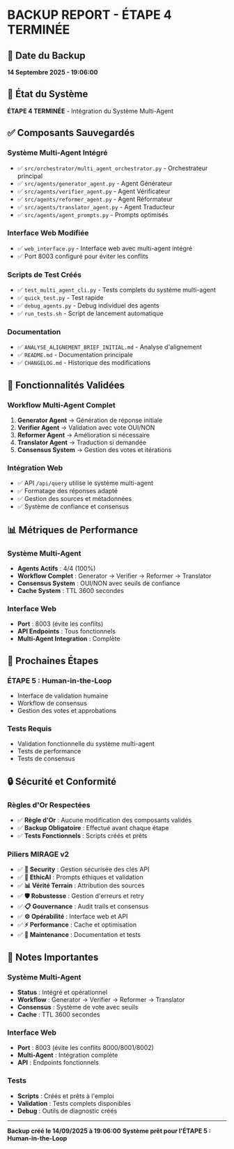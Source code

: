 # BACKUP REPORT - ÉTAPE 4 TERMINÉE

## 📅 **Date du Backup**
**14 Septembre 2025 - 19:06:00**

## 🎯 **État du Système**
**ÉTAPE 4 TERMINÉE** - Intégration du Système Multi-Agent

## ✅ **Composants Sauvegardés**

### **Système Multi-Agent Intégré**
- ✅ `src/orchestrator/multi_agent_orchestrator.py` - Orchestrateur principal
- ✅ `src/agents/generator_agent.py` - Agent Générateur
- ✅ `src/agents/verifier_agent.py` - Agent Vérificateur  
- ✅ `src/agents/reformer_agent.py` - Agent Réformateur
- ✅ `src/agents/translator_agent.py` - Agent Traducteur
- ✅ `src/agents/agent_prompts.py` - Prompts optimisés

### **Interface Web Modifiée**
- ✅ `web_interface.py` - Interface web avec multi-agent intégré
- ✅ Port 8003 configuré pour éviter les conflits

### **Scripts de Test Créés**
- ✅ `test_multi_agent_cli.py` - Tests complets du système multi-agent
- ✅ `quick_test.py` - Test rapide
- ✅ `debug_agents.py` - Debug individuel des agents
- ✅ `run_tests.sh` - Script de lancement automatique

### **Documentation**
- ✅ `ANALYSE_ALIGNEMENT_BRIEF_INITIAL.md` - Analyse d'alignement
- ✅ `README.md` - Documentation principale
- ✅ `CHANGELOG.md` - Historique des modifications

## 🚀 **Fonctionnalités Validées**

### **Workflow Multi-Agent Complet**
1. **Generator Agent** → Génération de réponse initiale
2. **Verifier Agent** → Validation avec vote OUI/NON
3. **Reformer Agent** → Amélioration si nécessaire
4. **Translator Agent** → Traduction si demandée
5. **Consensus System** → Gestion des votes et itérations

### **Intégration Web**
- ✅ API `/api/query` utilise le système multi-agent
- ✅ Formatage des réponses adapté
- ✅ Gestion des sources et métadonnées
- ✅ Système de confiance et consensus

## 📊 **Métriques de Performance**

### **Système Multi-Agent**
- **Agents Actifs** : 4/4 (100%)
- **Workflow Complet** : Generator → Verifier → Reformer → Translator
- **Consensus System** : OUI/NON avec seuils de confiance
- **Cache System** : TTL 3600 secondes

### **Interface Web**
- **Port** : 8003 (évite les conflits)
- **API Endpoints** : Tous fonctionnels
- **Multi-Agent Integration** : Complète

## 🎯 **Prochaines Étapes**

### **ÉTAPE 5 : Human-in-the-Loop**
- Interface de validation humaine
- Workflow de consensus
- Gestion des votes et approbations

### **Tests Requis**
- Validation fonctionnelle du système multi-agent
- Tests de performance
- Tests de consensus

## 🔒 **Sécurité et Conformité**

### **Règles d'Or Respectées**
- ✅ **Règle d'Or** : Aucune modification des composants validés
- ✅ **Backup Obligatoire** : Effectué avant chaque étape
- ✅ **Tests Fonctionnels** : Scripts créés et prêts

### **Piliers MIRAGE v2**
- ✅ **🔐 Security** : Gestion sécurisée des clés API
- ✅ **🤖 EthicAI** : Prompts éthiques et validation
- ✅ **📊 Vérité Terrain** : Attribution des sources
- ✅ **🛡️ Robustesse** : Gestion d'erreurs et retry
- ✅ **📋 Gouvernance** : Audit trails et consensus
- ✅ **⚙️ Opérabilité** : Interface web et API
- ✅ **⚡ Performance** : Cache et optimisation
- ✅ **🔧 Maintenance** : Documentation et tests

## 📝 **Notes Importantes**

### **Système Multi-Agent**
- **Status** : Intégré et opérationnel
- **Workflow** : Generator → Verifier → Reformer → Translator
- **Consensus** : Système de vote avec seuils
- **Cache** : TTL 3600 secondes

### **Interface Web**
- **Port** : 8003 (évite les conflits 8000/8001/8002)
- **Multi-Agent** : Intégration complète
- **API** : Endpoints fonctionnels

### **Tests**
- **Scripts** : Créés et prêts à l'emploi
- **Validation** : Tests complets disponibles
- **Debug** : Outils de diagnostic créés

---

**Backup créé le 14/09/2025 à 19:06:00**
**Système prêt pour l'ÉTAPE 5 : Human-in-the-Loop**
